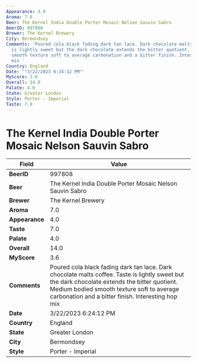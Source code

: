 ```yaml
---
Appearance: 4.0
Aroma: 7.0
Beer: The Kernel India Double Porter Mosaic Nelson Sauvin Sabro
BeerID: 997808
Brewer: The Kernel Brewery
City: Bermondsey
Comments: 'Poured cola black fading dark tan lace. Dark chocolate malts coffee. Taste
  is lightly sweet but the dark chocolate extends the bitter quotient. Medium bodied
  smooth texture soft to average carbonation and a bitter finish. Interesting hop
  mix '
Country: England
Date: '"3/22/2023 6:24:12 PM"'
MyScore: 3.6
Overall: 14.0
Palate: 4.0
State: Greater London
Style: Porter - Imperial
Taste: 7.0
---
```


# The Kernel India Double Porter Mosaic Nelson Sauvin Sabro

| Field         | Value |
|---------------|-------|
| **BeerID** | 997808 |
| **Beer** | The Kernel India Double Porter Mosaic Nelson Sauvin Sabro |
| **Brewer** | The Kernel Brewery |
| **Aroma** | 7.0 |
| **Appearance** | 4.0 |
| **Taste** | 7.0 |
| **Palate** | 4.0 |
| **Overall** | 14.0 |
| **MyScore** | 3.6 |
| **Comments** | Poured cola black fading dark tan lace. Dark chocolate malts coffee. Taste is lightly sweet but the dark chocolate extends the bitter quotient. Medium bodied smooth texture soft to average carbonation and a bitter finish. Interesting hop mix  |
| **Date** | 3/22/2023 6:24:12 PM |
| **Country** | England |
| **State** | Greater London |
| **City** | Bermondsey |
| **Style** | Porter - Imperial |
